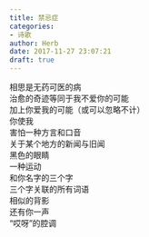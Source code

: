 ```yaml
---  
title: 禁忌症  
categories:  
- 诗歌  
author: Herb  
date: 2017-11-27 23:07:21  
draft: true
---  
```

相思是无药可医的病  
治愈的奇迹等同于我不爱你的可能  
加上你爱我的可能（或可以忽略不计）  
你使我  
害怕一种方言和口音  
关于某个地方的新闻与旧闻  
黑色的眼睛  
一种运动  
和你名字的三个字  
三个字关联的所有词语  
相似的背影  
还有你一声  
“哎呀”的腔调